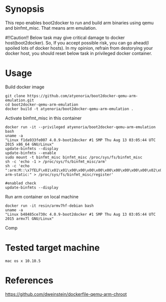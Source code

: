 # Synopsis
This repo enables boot2docker to run and build arm binaries using qemu and binfmt_misc. That means arm emulation.

#!!Caution!!
Below task may give critical damage to docker host(boot2docker). So, If you accept possible risk, you can go ahead(I spoiled lots of docker hosts).
In my opinion, refrain from destorying your docker host, you should reset below task in privileged docker container.

# Usage
Build docker image

    git clone https://github.com/atyenoria/boot2docker-qemu-arm-emulation.git
    cd boot2docker-qemu-arm-emulation
    docker build -t atyenoria/boot2docker-qemu-arm-emulation .

Activate binfmt_misc in this container

    docker run -it --privileged atyenoria/boot2docker-qemu-arm-emulation bash
    uname -a
    "Linux f1da933fe007 4.0.9-boot2docker #1 SMP Thu Aug 13 03:05:44 UTC 2015 x86_64 GNU/Linux"
    update-binfmts --display
    update-binfmts --enable
    sudo mount -t binfmt_misc binfmt_misc /proc/sys/fs/binfmt_misc
    sh -c 'echo -1 > /proc/sys/fs/binfmt_misc/arm'
    sh -c 'echo ":arm:M::\x7fELF\x01\x01\x01\x00\x00\x00\x00\x00\x00\x00\x00\x00\x02\x00\x28\x00:\xff\xff\xff\xff\xff\xff\xff\x00\xff\xff\xff\xff\xff\xff\xff\xff\xfe\xff\xff\xff:/usr/bin/qemu-arm-static:" > /proc/sys/fs/binfmt_misc/register'

    #enabled check
    update-binfmts --display

Run arm container on local machine

    docker run -it resin/armv7hf-debian bash
    uname -a
    "Linux b48485ce730c 4.0.9-boot2docker #1 SMP Thu Aug 13 03:05:44 UTC 2015 armv7l GNU/Linux"

Comp

# Tested target machine
    mac os x 10.10.5

# References
https://github.com/dweinstein/dockerfile-qemu-arm-chroot
